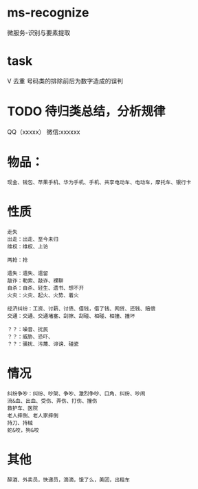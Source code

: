 # ms-recognize
微服务-识别与要素提取

# task 
V 去重
号码类的排除前后为数字造成的误判

# TODO 待归类总结，分析规律

QQ（xxxxx）
微信:xxxxxx

# 物品：
    现金、钱包、苹果手机、华为手机、手机、共享电动车、电动车，摩托车、银行卡
# 性质
    走失
    出走：出走、至今未归
    维权：维权、上访

    两抢：抢

    遗失：遗失、遗留
    敲诈：勒索、敲诈、裸聊
    自杀：自杀、轻生、遗书、想不开
    火灾：火灾、起火、火势、着火

    经济纠纷：工资、讨薪、讨债、借钱，借了钱、网贷、还钱、赔偿
    交通：交通、交通堵塞、刮擦、刮碰、相碰、相撞、撞坏

    ？？：噪音、扰民
    ？？：威胁、恐吓、
    ？？：骚扰、污蔑、诽谤、碰瓷
    
# 情况
    纠纷争吵：纠纷、吵架、争吵、激烈争吵、口角、纠纷、吵闹
    流&血、出血、受伤、弄伤、打伤、撞伤
    救护车、医院
    老人摔倒、老人家摔倒
    持刀、持械
    蛇&咬，狗&咬
# 其他
    醉酒、外卖员，快递员，滴滴，饿了么，美团，出租车


